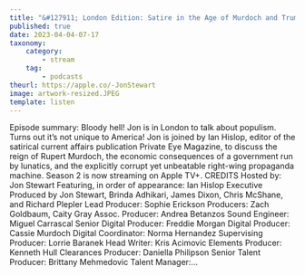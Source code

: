 ```yaml
---
title: "&#127911; London Edition: Satire in the Age of Murdoch and Trump"
published: true
date: 2023-04-04-07-17
taxonomy:
    category:
        - stream
    tag:
        - podcasts
theurl: https://apple.co/-JonStewart
image: artwork-resized.JPEG
template: listen
---
```


Episode summary: Bloody hell! Jon is in London to talk about populism. Turns out it&rsquo;s not unique to America! Jon is joined by Ian Hislop, editor of the satirical current affairs publication Private Eye Magazine, to discuss the reign of Rupert Murdoch, the economic consequences of a government run by lunatics, and the explicitly corrupt yet unbeatable right-wing propaganda machine. Season 2 is now streaming on Apple TV+. CREDITS Hosted by: Jon Stewart Featuring, in order of appearance: Ian Hislop Executive Produced by Jon Stewart, Brinda Adhikari, James Dixon, Chris McShane, and Richard Plepler Lead Producer: Sophie Erickson Producers: Zach Goldbaum, Caity Gray Assoc. Producer: Andrea Betanzos Sound Engineer: Miguel Carrascal Senior Digital Producer: Freddie Morgan Digital Producer: Cassie Murdoch Digital Coordinator: Norma Hernandez Supervising Producer: Lorrie Baranek Head Writer: Kris Acimovic Elements Producer: Kenneth Hull Clearances Producer: Daniella Philipson Senior Talent Producer: Brittany Mehmedovic Talent Manager:&hellip;
